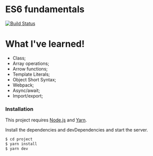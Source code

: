 # ES6 fundamentals
[![Build Status](https://travis-ci.org/joemccann/dillinger.svg?branch=master)](https://travis-ci.org/joemccann/dillinger)

# What I've learned!

  - Class;
  - Array operations;
  - Arrow functions;
  - Template Literals;
  - Object Short Syntax;
  - Webpack;
  - Async/await;
  - Import/export;

### Installation

This project requires [Node.js](https://nodejs.org/) and  [Yarn](https://yarnpkg.com/).

Install the dependencies and devDependencies and start the server.

```sh
$ cd project
$ yarn install
$ yarn dev
```


